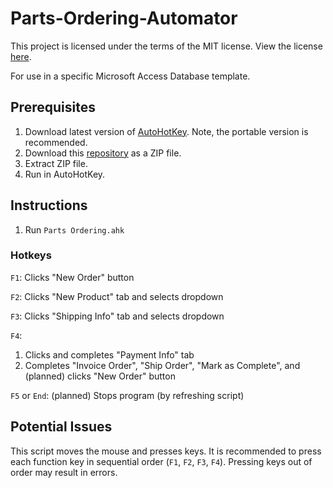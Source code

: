 # Parts-Ordering-Automator
This project is licensed under the terms of the MIT license. View the license [here](https://github.com/Vomet/Parts-Ordering-Automator/blob/main/LICENSE.txt).

For use in a specific Microsoft Access Database template.

## Prerequisites
1. Download latest version of [AutoHotKey](https://www.autohotkey.com/). Note, the portable version is recommended.
2. Download this [repository](https://github.com/Vomet/Parts-Ordering-Automator/) as a ZIP file.
3. Extract ZIP file.
4. Run in AutoHotKey.

## Instructions
1. Run `Parts Ordering.ahk`


### Hotkeys
`F1`: Clicks "New Order" button

`F2`: Clicks "New Product" tab and selects dropdown

`F3`: Clicks "Shipping Info" tab and selects dropdown

`F4`:
  1. Clicks and completes "Payment Info" tab
  2. Completes "Invoice Order", "Ship Order", "Mark as Complete", and (planned) clicks "New Order" button

`F5` or `End`: (planned) Stops program (by refreshing script)


## Potential Issues
This script moves the mouse and presses keys. It is recommended to press each function key in sequential order (`F1`, `F2`, `F3`, `F4`). Pressing keys out of order may result in errors.
